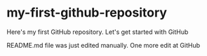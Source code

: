 # my-first-github-repository
Here's my first GitHub repository. Let's get started with GitHub

README.md file was just edited manually. One more edit at GitHub
